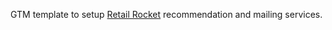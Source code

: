 GTM template to setup [Retail Rocket](https://retailrocket.net/) recommendation and mailing services.
